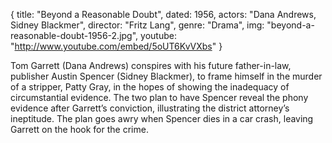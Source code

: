 {
  title: "Beyond a Reasonable Doubt",
  dated:  1956,
  actors: "Dana Andrews, Sidney Blackmer",
  director: "Fritz Lang",
  genre: "Drama",
  img: "beyond-a-reasonable-doubt-1956-2.jpg",
  youtube: "http://www.youtube.com/embed/5oUT6KvVXbs"
}

Tom Garrett (Dana Andrews) conspires with his future father-in-law, publisher Austin Spencer (Sidney Blackmer), to frame himself in the murder of a stripper, Patty Gray, in the hopes of showing the inadequacy of circumstantial evidence. The two plan to have Spencer reveal the phony evidence after Garrett’s conviction, illustrating the district attorney’s ineptitude. The plan goes awry when Spencer dies in a car crash, leaving Garrett on the hook for the crime. 